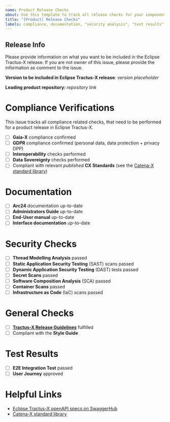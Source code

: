 ```yaml
---
name: Product Release Checks
about: Use this template to track all release checks for your component
title: "[Product] Release Checks"
labels: compliance, documentation, "security analysis", "test results"
---
```


## Release Info

Please provide information on what you want to be included in the Eclipse Tractus-X release.
If you are not owner of this issue, please provide the information as comment to the issue.

**Version to be included in Eclipse Tractus-X release**: *version placeholder*

**Leading product repository:** *repository link*

# Compliance Verifications

This issue tracks all compliance related checks, that need to be performed for a product release in Eclipse Tractus-X.

- [ ] **Gaia-X** compliance confirmed
- [ ] **GDPR** compliance confirmed (personal data, data protection + privacy DPP)
- [ ] **Interoperability** checks performed
- [ ] **Data Sovereignty** checks performed
- [ ] Compliant with relevant _published_ **CX Standards** (see the [Catena-X standard library](https://catena-x.net/en/standard-library))

# Documentation

- [ ] **Arc24** documentation up-to-date
- [ ] **Administrators Guide** up-to-date
- [ ] **End-User manual** up-to-date
- [ ] **Interface documentation** up-to-date

# Security Checks

- [ ] **Thread Modelling Analysis** passed
- [ ] **Static Application Security Testing** (SAST) scans passed
- [ ] **Dynamic Application Security Testing** (DAST) tests passed
- [ ] **Secret Scans** passed
- [ ] **Software Composition Analysis** (SCA) passed
- [ ] **Container Scans** passed
- [ ] **Infrastructure as Code** (IaC) scans passed

# General Checks

- [ ] [**Tractus-X Release Guidelines**](https://eclipse-tractusx.github.io/docs/release) fulfilled
- [ ] Compliant with the **Style Guide**

# Test Results

- [ ] **E2E Integration Test** passed
- [ ] **User Journey** approved

# Helpful Links

- [Eclipse Tractus-X openAPI specs on SwaggerHub](https://app.swaggerhub.com/search?owner=eclipse-tractusx-bot)
- [Catena-X standard library](https://catena-x.net/en/standard-library)